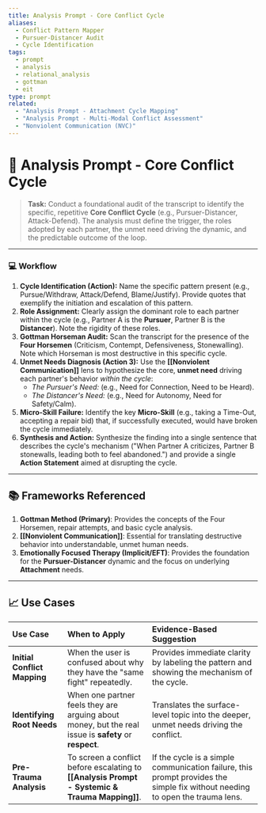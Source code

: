 ```yaml
---
title: Analysis Prompt - Core Conflict Cycle
aliases:
  - Conflict Pattern Mapper
  - Pursuer-Distancer Audit
  - Cycle Identification
tags:
  - prompt
  - analysis
  - relational_analysis
  - gottman
  - eit
type: prompt
related:
  - "Analysis Prompt - Attachment Cycle Mapping"
  - "Analysis Prompt - Multi-Modal Conflict Assessment"
  - "Nonviolent Communication (NVC)"
---
```


<!-- @format -->

# 🔄 Analysis Prompt - Core Conflict Cycle

> **Task:** Conduct a foundational audit of the transcript to identify the specific, repetitive **Core Conflict Cycle** (e.g., Pursuer-Distancer, Attack-Defend). The analysis must define the trigger, the roles adopted by each partner, the unmet need driving the dynamic, and the predictable outcome of the loop.

---

### 💻 Workflow

1.  **Cycle Identification (Action):** Name the specific pattern present (e.g., Pursue/Withdraw, Attack/Defend, Blame/Justify). Provide quotes that exemplify the initiation and escalation of this pattern.
2.  **Role Assignment:** Clearly assign the dominant role to each partner within the cycle (e.g., Partner A is the **Pursuer**, Partner B is the **Distancer**). Note the rigidity of these roles.
3.  **Gottman Horseman Audit:** Scan the transcript for the presence of the **Four Horsemen** (Criticism, Contempt, Defensiveness, Stonewalling). Note which Horseman is most destructive in this specific cycle.
4.  **Unmet Needs Diagnosis (Action 3):** Use the **[[Nonviolent Communication]]** lens to hypothesize the core, **unmet need** driving each partner's behavior _within the cycle_:
    - _The Pursuer's Need:_ (e.g., Need for Connection, Need to be Heard).
    - _The Distancer's Need:_ (e.g., Need for Autonomy, Need for Safety/Calm).
5.  **Micro-Skill Failure:** Identify the key **Micro-Skill** (e.g., taking a Time-Out, accepting a repair bid) that, if successfully executed, would have broken the cycle immediately.
6.  **Synthesis and Action:** Synthesize the finding into a single sentence that describes the cycle's mechanism ("When Partner A criticizes, Partner B stonewalls, leading both to feel abandoned.") and provide a single **Action Statement** aimed at disrupting the cycle.

---

## 📚 Frameworks Referenced

1.  **Gottman Method (Primary)**: Provides the concepts of the Four Horsemen, repair attempts, and basic cycle analysis.
2.  **[[Nonviolent Communication]]**: Essential for translating destructive behavior into understandable, unmet human needs.
3.  **Emotionally Focused Therapy (Implicit/EFT)**: Provides the foundation for the **Pursuer-Distancer** dynamic and the focus on underlying **Attachment** needs.

---

## 📈 Use Cases

| Use Case                     | When to Apply                                                                                         | Evidence-Based Suggestion                                                                                                    |
| :--------------------------- | :---------------------------------------------------------------------------------------------------- | :--------------------------------------------------------------------------------------------------------------------------- |
| **Initial Conflict Mapping** | When the user is confused about why they have the "same fight" repeatedly.                            | Provides immediate clarity by labeling the pattern and showing the mechanism of the cycle.                                   |
| **Identifying Root Needs**   | When one partner feels they are arguing about money, but the real issue is **safety** or **respect**. | Translates the surface-level topic into the deeper, unmet needs driving the conflict.                                        |
| **Pre-Trauma Analysis**      | To screen a conflict before escalating to **[[Analysis Prompt - Systemic & Trauma Mapping]]**.        | If the cycle is a simple communication failure, this prompt provides the simple fix without needing to open the trauma lens. |
